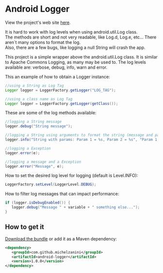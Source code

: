 # Android Logger

View the project's web site [here](http://michelzanini.github.io/android-logger).

It is hard to work with log levels when using android.util.Log class.   
The methods are short and not very readable, like Log.d, Log.e, etc... There aren`t many options to format the log.    
Also, there are a few bugs, like logging a null String will crash the app.    

This project is a simple wrapper above the android.util.Log class. It is similar to Apache Commons Logging, as many may be used to.
The log levels available are: verbose, debug, info, warn and error.

This an example of how to obtain a Logger instance:

```java
//using a String as Log Tag
Logger logger = LoggerFactory.getLogger("LOG_TAG");

//using a class name as Log Tag
Logger logger = LoggerFactory.getLogger(getClass());
```

These are some of the log methods available:

```java
//logging a String message
logger.debug("String message");

//logging a String using arguments to format the string (message and params are used with String.format())
logger.info("String with params: Param 1 = %s, Param 2 = %s", "Param 1 Value", "Param 2 Value");

//logging a Exception
logger.error(e);

//logging a message and a Exception
logger.error("Message", e);
```

How to set the desired log level for logging (default is Level.INFO):

```java
LoggerFactory.setLevel(LoggerLevel.DEBUG);
```

How to filter log messages that can impact performance:

```java
if (logger.isDebugEnabled()) {
   logger.debug("Message " + variable + " something else...");
}
```

## How to get it

[Download the bundle](http://michelzanini.github.io/android-logger/downloads/1.0.0/android-logger-1.0.0-dist.zip) or add it as a Maven dependency:

```xml
<dependency>
   <groupId>com.github.michelzanini</groupId>
   <artifactId>android-logger</artifactId>
   <version>1.0.0</version>
</dependency>
```


